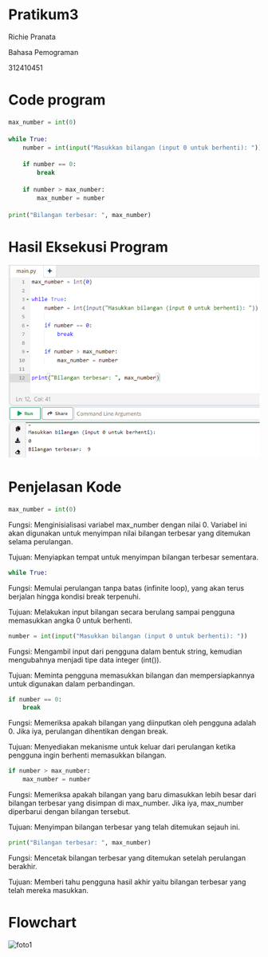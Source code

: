 # Pratikum3

Richie Pranata 

Bahasa Pemograman

312410451

# Code program 
```Python
max_number = int(0)
    
while True:
    number = int(input("Masukkan bilangan (input 0 untuk berhenti): "))
        
    if number == 0:
        break
        
    if number > max_number:
        max_number = number
    
print("Bilangan terbesar: ", max_number)

```
# Hasil Eksekusi Program
![foto1](https://github.com/rich-pro12/foto1/blob/main/Screenshot%202024-10-22%20212012.png?raw=true)

# Penjelasan Kode
```Python
max_number = int(0)
```

Fungsi: Menginisialisasi variabel max_number dengan nilai 0. Variabel ini akan digunakan untuk menyimpan nilai bilangan terbesar yang ditemukan selama perulangan.

Tujuan: Menyiapkan tempat untuk menyimpan bilangan terbesar sementara.

```Python
while True:
```
Fungsi: Memulai perulangan tanpa batas (infinite loop), yang akan terus berjalan hingga kondisi break terpenuhi.

Tujuan: Melakukan input bilangan secara berulang sampai pengguna memasukkan angka 0 untuk berhenti.

```Python
number = int(input("Masukkan bilangan (input 0 untuk berhenti): "))
```
Fungsi: Mengambil input dari pengguna dalam bentuk string, kemudian mengubahnya menjadi tipe data integer (int()).

Tujuan: Meminta pengguna memasukkan bilangan dan mempersiapkannya untuk digunakan dalam perbandingan.

```Python
if number == 0:
    break
```
Fungsi: Memeriksa apakah bilangan yang diinputkan oleh pengguna adalah 0. Jika iya, perulangan dihentikan dengan break.

Tujuan: Menyediakan mekanisme untuk keluar dari perulangan ketika pengguna ingin berhenti memasukkan bilangan.

```Python
if number > max_number:
    max_number = number
```
Fungsi: Memeriksa apakah bilangan yang baru dimasukkan lebih besar dari bilangan terbesar yang disimpan di max_number. Jika iya, max_number diperbarui dengan bilangan tersebut.

Tujuan: Menyimpan bilangan terbesar yang telah ditemukan sejauh ini.

```Python
print("Bilangan terbesar: ", max_number)
```
Fungsi: Mencetak bilangan terbesar yang ditemukan setelah perulangan berakhir.

Tujuan: Memberi tahu pengguna hasil akhir yaitu bilangan terbesar yang telah mereka masukkan.

# Flowchart
![foto1]( )



